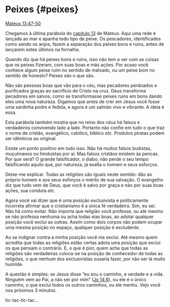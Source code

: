 # Peixes {#peixes}

[Mateus 13:47-50](http://bibliaonline.com.br/acf/mt/13/47-50)

Chegamos à última parábola do [capítulo 13](http://bibliaonline.com.br/acf/mt/13) de Mateus. Aqui uma rede é lançada ao mar e apanha todo tipo de peixe. Os pescadores, identificados como sendo os anjos, fazem a separação dos peixes bons e ruins, antes de lançarem estes últimos na fornalha.

Quando diz que há peixes bons e ruins, isso não tem a ver com as coisas que os peixes fizeram, com suas boas e más ações. Por acaso você conhece algum peixe ruim no sentido de malvado, ou um peixe bom no sentido de honesto? Peixes são o que são.

Não são pessoas boas que vão para o céu, mas pecadores perdoados e purificados graças ao sacrifício de Cristo na cruz. Deus transforma pecadores em salvos, como se transformasse peixes ruins em bons dando eles uma nova natureza. Digamos que antes de crer em Jesus você fosse uma sardinha podre e fedida, e agora é um salmão vivo e vibrante. A ideia é essa.

Esta parábola também mostra que no reino dos céus há falsos e verdadeiros convivendo lado a lado. Portanto não confie em tudo o que traz o nome de cristão, evangélico, católico, bíblico _etc._ Produtos piratas podem ser idênticos ao original.

Existe um ponto positivo em tudo isso. Não há muitos falsos budistas, muçulmanos ou hinduístas por aí. Mas falsos cristãos existem às pencas. Por que será? O grande falsificador, o diabo, não perde o seu tempo falsificando aquilo que, por natureza, já exalta o homem e seus esforços.

Deixe-me explicar. Todas as religiões são iguais neste sentido: dão ao próprio homem e aos seus esforços o mérito de sua salvação. O evangelho diz que tudo vem de Deus, que você é salvo por graça e não por suas boas ações, sua conduta _etc._

Agora você vai dizer que é uma posição exclusivista e politicamente incorreta afirmar que o cristianismo é a única fé verdadeira. Sim, eu sei. Não há como evitar. Não importa que religião você professe, ou até mesmo se não professa nenhuma ou acha todas elas boas, ao adotar qualquer posição você exclui as outras. Assim como dois corpos não podem ocupar uma mesma posição no espaço, qualquer posição é excludente.

Ao se indignar contra a minha posição você me exclui. Até mesmo quem acredita que todas as religiões estão certas adota uma posição que exclui os que pensam o contrário. E, o que é pior, quem acha que todas as religiões são verdadeiras coloca-se na posição de conhecedor de todas as religiões, o que nenhum dos exclusivistas ousaria fazer, por não ser lá muito humilde.

A questão é simples: se Jesus disse “eu sou o caminho, a verdade e a vida. Ninguém vem ao Pai, a não ser por mim” ([Jo 14:6](http://bibliaonline.com.br/acf/jo/14/6)), ou ele é o único caminho, o que exclui todos os outros caminhos, ou ele mentiu. Vejo você nos próximos 3 minutos.

tic-tac-tic-tac...